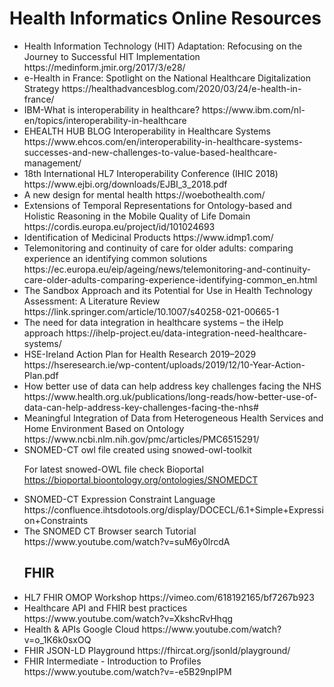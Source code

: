 # Health Informatics Online Resources

<ul>
 <li>
Health Information Technology (HIT) Adaptation: Refocusing on the Journey to Successful HIT Implementation https://medinform.jmir.org/2017/3/e28/ </li>
<li>e-Health in France: Spotlight on the National Healthcare Digitalization Strategy https://healthadvancesblog.com/2020/03/24/e-health-in-france/      </li>
<li> IBM-What is interoperability in healthcare? https://www.ibm.com/nl-en/topics/interoperability-in-healthcare </li>
<li> EHEALTH HUB BLOG Interoperability in Healthcare Systems https://www.ehcos.com/en/interoperability-in-healthcare-systems-successes-and-new-challenges-to-value-based-healthcare-management/ </li> 
 
 <li> 18th International HL7 Interoperability Conference (IHIC 2018) https://www.ejbi.org/downloads/EJBI_3_2018.pdf </li> 
 
 <li> A new design for mental health https://woebothealth.com/ </li> 
 
  <li> Extensions of Temporal Representations for Ontology-based and Holistic Reasoning in the Mobile Quality of Life Domain https://cordis.europa.eu/project/id/101024693 </li> 
 
 <li> Identification of Medicinal Products  https://www.idmp1.com/ </li> 
 <li>  Telemonitoring and continuity of care for older adults: comparing experience an identifying common solutions https://ec.europa.eu/eip/ageing/news/telemonitoring-and-continuity-care-older-adults-comparing-experience-identifying-common_en.html </li> 
 
  <li> The Sandbox Approach and its Potential for Use in Health Technology Assessment: A Literature Review https://link.springer.com/article/10.1007/s40258-021-00665-1 </li> 
 <li> The need for data integration in healthcare systems – the iHelp approach https://ihelp-project.eu/data-integration-need-healthcare-systems/ </li> 
 
 <li> HSE-Ireland Action Plan for Health Research 2019–2029 https://hseresearch.ie/wp-content/uploads/2019/12/10-Year-Action-Plan.pdf </li> 
  <li> How better use of data can help address key challenges facing the NHS https://www.health.org.uk/publications/long-reads/how-better-use-of-data-can-help-address-key-challenges-facing-the-nhs# </li> 
 
 <li> Meaningful Integration of Data from Heterogeneous Health Services and Home Environment Based on Ontology https://www.ncbi.nlm.nih.gov/pmc/articles/PMC6515291/
</li> 
 <li> SNOMED-CT owl file created using snowed-owl-toolkit

For latest snowed-OWL file check Bioportal 
https://bioportal.bioontology.org/ontologies/SNOMEDCT </li>  
  <li> SNOMED-CT Expression Constraint Language https://confluence.ihtsdotools.org/display/DOCECL/6.1+Simple+Expression+Constraints </li>
 <li>The SNOMED CT Browser search Tutorial https://www.youtube.com/watch?v=suM6y0lrcdA </li>
 <h2> FHIR </h2>
<li> HL7 FHIR OMOP Workshop
https://vimeo.com/618192165/bf7267b923 </li> 
<li> Healthcare API and FHIR best practices https://www.youtube.com/watch?v=XkshcRvHhqg </li>
 <li>  Health & APIs Google Cloud https://www.youtube.com/watch?v=o_1K6k0sxOQ </li>
 <li> FHIR JSON-LD Playground https://fhircat.org/jsonld/playground/ </li>
 <li> FHIR Intermediate - Introduction to Profiles https://www.youtube.com/watch?v=-e5B29npIPM </li>
</ul>
